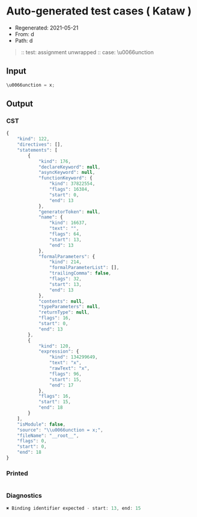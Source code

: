 # Auto-generated test cases ( Kataw )
- Regenerated: 2021-05-21
- From: d
- Path: d
> :: test: assignment unwrapped
> :: case: \u0066unction
## Input

`````js
\u0066unction = x;
`````
## Output

### CST

```javascript
{
    "kind": 122,
    "directives": [],
    "statements": [
        {
            "kind": 176,
            "declareKeyword": null,
            "asyncKeyword": null,
            "functionKeyword": {
                "kind": 37822554,
                "flags": 16384,
                "start": 0,
                "end": 13
            },
            "generatorToken": null,
            "name": {
                "kind": 16637,
                "text": "",
                "flags": 64,
                "start": 13,
                "end": 13
            },
            "formalParameters": {
                "kind": 214,
                "formalParameterList": [],
                "trailingComma": false,
                "flags": 32,
                "start": 13,
                "end": 13
            },
            "contents": null,
            "typeParameters": null,
            "returnType": null,
            "flags": 16,
            "start": 0,
            "end": 13
        },
        {
            "kind": 120,
            "expression": {
                "kind": 134299649,
                "text": "x",
                "rawText": "x",
                "flags": 96,
                "start": 15,
                "end": 17
            },
            "flags": 16,
            "start": 15,
            "end": 18
        }
    ],
    "isModule": false,
    "source": "\\u0066unction = x;",
    "fileName": "__root__",
    "flags": 0,
    "start": 0,
    "end": 18
}
```

### Printed

```javascript

```

### Diagnostics

```javascript
✖ Binding identifier expected - start: 13, end: 15

```

